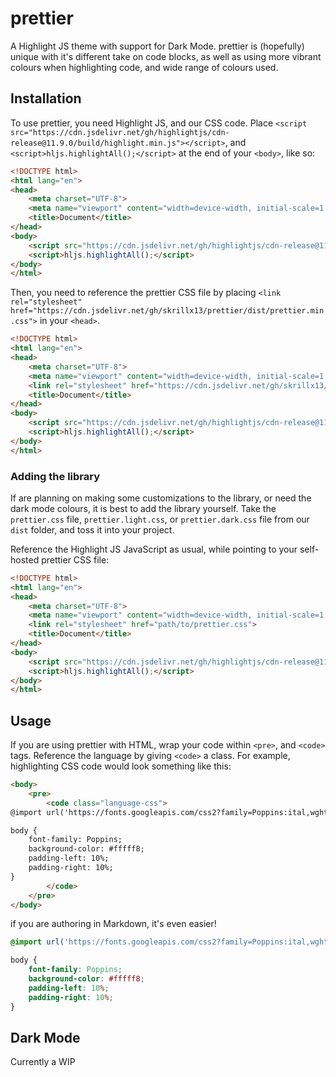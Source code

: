 # prettier

A Highlight JS theme with support for Dark Mode. prettier is (hopefully) unique with it's different take on code blocks, as well as using more vibrant colours when highlighting code, and wide range of colours used.

## Installation

To use prettier, you need Highlight JS, and our CSS code. Place `<script src="https://cdn.jsdelivr.net/gh/highlightjs/cdn-release@11.9.0/build/highlight.min.js"></script>`, and `<script>hljs.highlightAll();</script>` at the end of your `<body>`, like so:

``` html
<!DOCTYPE html>
<html lang="en">
<head>
    <meta charset="UTF-8">
    <meta name="viewport" content="width=device-width, initial-scale=1.0">
    <title>Document</title>
</head>
<body>
    <script src="https://cdn.jsdelivr.net/gh/highlightjs/cdn-release@11.9.0/build/highlight.min.js"></script>
    <script>hljs.highlightAll();</script>
</body>
</html>
```

Then, you need to reference the prettier CSS file by placing `<link rel="stylesheet" href="https://cdn.jsdelivr.net/gh/skrillx13/prettier/dist/prettier.min.css">` in your `<head>`.

``` html
<!DOCTYPE html>
<html lang="en">
<head>
    <meta charset="UTF-8">
    <meta name="viewport" content="width=device-width, initial-scale=1.0">
    <link rel="stylesheet" href="https://cdn.jsdelivr.net/gh/skrillx13/prettier/dist/prettier.min.css">
    <title>Document</title>
</head>
<body>
    <script src="https://cdn.jsdelivr.net/gh/highlightjs/cdn-release@11.9.0/build/highlight.min.js"></script>
    <script>hljs.highlightAll();</script>
</body>
</html>
```

### Adding the library

If are planning on making some customizations to the library, or need the dark mode colours, it is best to add the library yourself. Take the `prettier.css` file, `prettier.light.css`, or `prettier.dark.css` file from our `dist` folder, and toss it into your project.

Reference the Highlight JS JavaScript as usual, while pointing to your self-hosted prettier CSS file:

``` html
<!DOCTYPE html>
<html lang="en">
<head>
    <meta charset="UTF-8">
    <meta name="viewport" content="width=device-width, initial-scale=1.0">
    <link rel="stylesheet" href="path/to/prettier.css">
    <title>Document</title>
</head>
<body>
    <script src="https://cdn.jsdelivr.net/gh/highlightjs/cdn-release@11.9.0/build/highlight.min.js"></script>
    <script>hljs.highlightAll();</script>
</body>
</html>
```

## Usage

If you are using prettier with HTML, wrap your code within `<pre>`, and `<code>` tags. Reference the language by giving `<code>` a class. For example, highlighting CSS code would look something like this:

``` html
<body>
    <pre>
        <code class="language-css">
@import url('https://fonts.googleapis.com/css2?family=Poppins:ital,wght@0,100;0,200;0,300;0,400;0,500;0,600;0,700;0,800;0,900;1,100;1,200;1,300;1,400;1,500;1,600;1,700;1,800;1,900&family=Roboto:ital,wght@0,100;0,300;0,400;0,500;0,700;0,900;1,100;1,300;1,400;1,500;1,700;1,900:ital@0;1&display=swap');

body {
    font-family: Poppins;
    background-color: #fffff8;
    padding-left: 10%;
    padding-right: 10%;
}
        </code>
    </pre>
</body>
```

if you are authoring in Markdown, it's even easier! 

``` css
@import url('https://fonts.googleapis.com/css2?family=Poppins:ital,wght@0,100;0,200;0,300;0,400;0,500;0,600;0,700;0,800;0,900;1,100;1,200;1,300;1,400;1,500;1,600;1,700;1,800;1,900&family=Roboto:ital,wght@0,100;0,300;0,400;0,500;0,700;0,900;1,100;1,300;1,400;1,500;1,700;1,900:ital@0;1&display=swap');

body {
    font-family: Poppins;
    background-color: #fffff8;
    padding-left: 10%;
    padding-right: 10%;
}
```

## Dark Mode

Currently a WIP